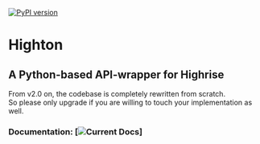 [![PyPI version](https://badge.fury.io/py/Highton.svg)](https://badge.fury.io/py/Highton)

Highton
===========

## A Python-based API-wrapper for Highrise

From v2.0 on, the codebase is completely rewritten from scratch.    
So please only upgrade if you are willing to touch your implementation as well.

### Documentation: [![Current Docs](https://readthedocs.org/projects/pip/badge/?version=latest)]
